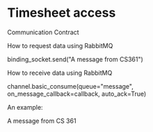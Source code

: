 # Timesheet access 

Communication Contract 

How to request data using RabbitMQ 

binding_socket.send("A message from CS361") 

How to receive data using RabbitMQ 

channel.basic_consume(queue="message", on_message_callback=callback, auto_ack=True) 

An example: 

A message from CS 361 
